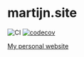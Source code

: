 # martijn.site
![CI](https://github.com/martijnrondeel/martijn.site/workflows/CI/badge.svg) [![codecov](https://codecov.io/gh/martijnrondeel/martijn.site/branch/master/graph/badge.svg)](https://codecov.io/gh/martijnrondeel/martijn.site)


[My personal website](https://martijn.site)
